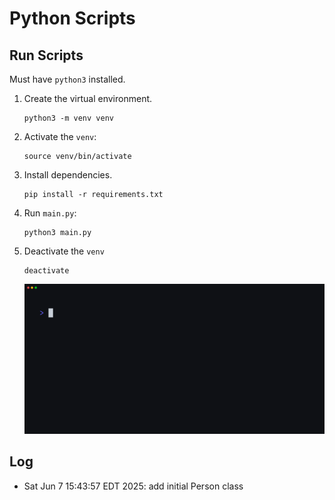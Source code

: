 # Python Scripts

## Run Scripts

Must have `python3` installed.

1. Create the virtual environment.

   ```shell
   python3 -m venv venv
   ```

2. Activate the `venv`:

   ```shell
   source venv/bin/activate
   ```

3. Install dependencies.

   ```shell
   pip install -r requirements.txt
   ```

4. Run `main.py`:

   ```shell
   python3 main.py
   ```

5. Deactivate the `venv`

   ```shell
   deactivate
   ```

   ![assets/run.gif](assets/run.gif)

## Log

- Sat Jun 7 15:43:57 EDT 2025: add initial Person class
